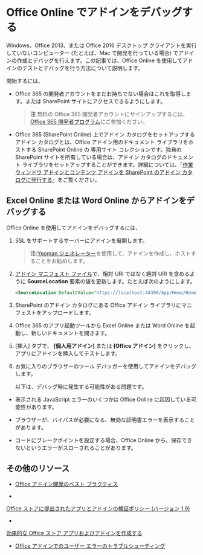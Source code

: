 
# <a name="debug-add-ins-in-office-online"></a>Office Online でアドインをデバッグする


Windows、Office 2013、または Office 2016 デスクトップ クライアントを実行していないコンピューター (たとえば、Mac で開発を行っている場合) でアドインの作成とデバッグを行えます。この記事では、Office Online を使用してアドインのテストとデバッグを行う方法について説明します。 

開始するには、


- Office 365 の開発者アカウントをまだお持ちでない場合はこれを取得します。または SharePoint サイトにアクセスできるようにします。
    
     >**注** 無料の Office 365 開発者アカウントにサインアップするには、[Office 365 開発者プログラム](https://dev.office.com/devprogram)にご参加ください。
     
- Office 365 (SharePoint Online) 上でアドイン カタログをセットアップするアドイン カタログとは、Office アドイン用のドキュメント ライブラリをホストする SharePoint Online の 専用サイト コレクションです。独自の SharePoint サイトを所有している場合は、アドイン カタログのドキュメント ライブラリをセットアップすることができます。詳細については、「[作業ウィンドウ アドインとコンテンツ アドインを SharePoint のアドイン カタログに発行する](../publish/publish-task-pane-and-content-add-ins-to-an-add-in-catalog.md)」をご覧ください。
    

## <a name="debug-your-add-in-from-excel-online-or-word-online"></a>Excel Online または Word Online からアドインをデバッグする

Office Online を使用してアドインをデバッグするには、


1. SSL をサポートするサーバーにアドインを展開します。
    
     >**注:**[Yeoman ジェネレーター](https://github.com/OfficeDev/generator-office)を使用して、アドインを作成し、ホストすることをお勧めします。
     
2. [アドイン マニフェスト ファイル](../../docs/overview/add-in-manifests.md)で、相対 URI ではなく絶対 URI を含めるように **SourceLocation** 要素の値を更新します。たとえば次のようにします。
    
    ```xml
    <SourceLocation DefaultValue="https://localhost:44300/App/Home/Home.html" />
    ```
    
3. SharePoint のアドイン カタログにある Office アドイン ライブラリにマニフェストをアップロードします。
    
4. Office 365 のアプリ起動ツールから Excel Online または Word Online を起動し、新しいドキュメントを開きます。
    
5. [挿入] タブで、 **[個人用アドイン]** または **[Office アドイン]** をクリックし、アプリにアドインを挿入してテストします。
    
6. お気に入りのブラウザーのツール デバッガーを使用してアドインをデバッグします。
    
    以下は、デバッグ時に発生する可能性がある問題です。
    
  - 表示される JavaScript エラーのいくつかは Office Online に起因している可能性があります。
    
  - ブラウザーが、バイパスが必要になる、無効な証明書エラーを表示することがあります。
    
  - コードにブレークポイントを設定する場合、Office Online から、保存できないというエラーがスローされることがあります。
    

## <a name="additional-resources"></a>その他のリソース


- [Office アドイン開発のベスト プラクティス](../overview/add-in-development-best-practices.md)
    
- 
  [Office ストアに提出されたアプリとアドインの検証ポリシー (バージョン 1.9)](http://msdn.microsoft.com/library/cd90836a-523e-42f5-ab02-5123cdf9fefe%28Office.15%29.aspx)
    
- 
  [効果的な Office ストア アプリおよびアドインを作成する](http://msdn.microsoft.com/library/c66a6e6b-2e96-458f-8f8c-2a499fe942c9%28Office.15%29.aspx)
    
- [Office アドインでのユーザー エラーのトラブルシューティング](../testing/testing-and-troubleshooting.md)
    
